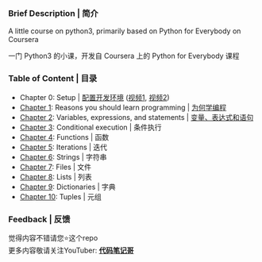 ### Brief Description | 简介
A little course on python3, primarily based on Python for Everybody on Coursera  

一门 Python3 的小课，开发自 Coursera 上的 Python for Everybody 课程

### Table of Content | 目录
* Chapter 0: Setup | [配置开发环境](https://mp.weixin.qq.com/s/7ZHzkRseMwVl1XfiiGSSxg) ([视频1](https://youtu.be/71MyrQI05xY), [视频2](https://youtu.be/xzy1GiizAbY))
* [Chapter 1](chapter_01/): Reasons you should learn programming | [为何学编程](http://starwavelin.io/2020/05/16/free-python-01-why-learning/)
* [Chapter 2](chapter_02/): Variables, expressions, and statements | [变量、表达式和语句](http://starwavelin.io/2020/05/18/free-python-02-var/)
* [Chapter 3](chapter_03/): Conditional execution | 条件执行
* [Chapter 4](chapter_04/): Functions | 函数
* [Chapter 5](chapter_05/): Iterations | 迭代
* [Chapter 6](chapter_06/): Strings | 字符串
* [Chapter 7](chapter_07/): Files | 文件
* [Chapter 8](chapter_08/): Lists | 列表
* [Chapter 9](chapter_09/): Dictionaries | 字典
* [Chapter 10](chapter_10/): Tuples | 元组

### Feedback | 反馈
觉得内容不错请您:star:这个repo  
更多内容敬请关注YouTuber: [**代码笔记哥**](https://www.youtube.com/channel/UCN6VE6MqnYGEkCO7J1SLJfA)
